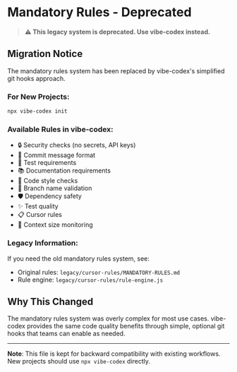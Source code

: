 # Mandatory Rules - Deprecated

> **⚠️ This legacy system is deprecated. Use vibe-codex instead.**

## Migration Notice

The mandatory rules system has been replaced by vibe-codex's simplified git hooks approach.

### For New Projects:
```bash
npx vibe-codex init
```

### Available Rules in vibe-codex:
- 🔒 Security checks (no secrets, API keys)
- 📝 Commit message format
- 🧪 Test requirements
- 📚 Documentation requirements
- 🎨 Code style checks
- 🌿 Branch name validation
- 🛡️ Dependency safety
- ✨ Test quality
- 📋 Cursor rules
- 📏 Context size monitoring

### Legacy Information:
If you need the old mandatory rules system, see:
- Original rules: `legacy/cursor-rules/MANDATORY-RULES.md`
- Rule engine: `legacy/cursor-rules/rule-engine.js`

## Why This Changed

The mandatory rules system was overly complex for most use cases. vibe-codex provides the same code quality benefits through simple, optional git hooks that teams can enable as needed.

---

**Note**: This file is kept for backward compatibility with existing workflows. New projects should use `npx vibe-codex` directly.